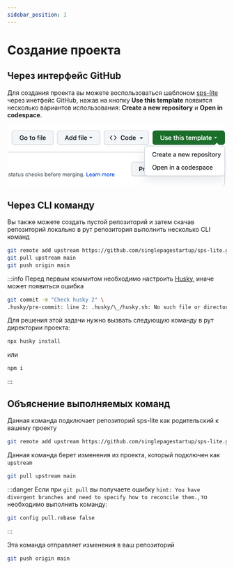 ```yaml
---
sidebar_position: 1
---
```


# Создание проекта

## Через интерфейс GitHub

Для создания проекта вы можете воспользоваться шаблоном [sps-lite](https://github.com/singlepagestartup/sps-lite) через инетфейс GitHub, нажав на кнопку **Use this template** появится несколько вариантов использования: **Create a new repository** и **Open in codespace**.

![Use this template](./img/use-this-template.png)

## Через CLI команду

Вы также можете создать пустой репозиторий и затем скачав репозиторий локально в рут репозитория выполнить несколько CLI команд

```bash
git remote add upstream https://github.com/singlepagestartup/sps-lite.git
git pull upstream main
git push origin main
```

:::info
Перед первым коммитом необходимо настроить [Husky](https://github.com/typicode/husky), иначе может появиться ошибка

```bash
git commit -m "Check husky 2" \
.husky/pre-commit: line 2: .husky/\_/husky.sh: No such file or directory
```

Для решения этой задачи нужно вызвать следующую команду в рут директории проекта:

```bash
npx husky install
```

или

```bash
npm i
```

:::

## Объяснение выполняемых команд

Данная команда подключает репозиторий sps-lite как родительский к вашему проекту

```bash
git remote add upstream https://github.com/singlepagestartup/sps-lite.git
```

Данная команда берет изменения из проекта, который подключен как `upstream`

```bash
git pull upstream main
```

:::danger
Если при `git pull` вы получаете ошибку `hint: You have divergent branches and need to specify how to reconcile them.`, то необходимо выполнить команду:

```bash
git config pull.rebase false
```

:::

Эта команда отправляет изменения в ваш репозиторий

```bash
git push origin main
```
